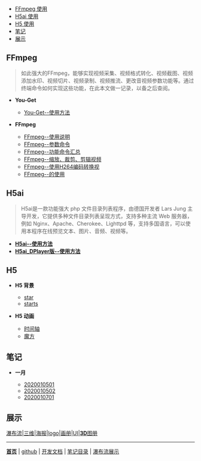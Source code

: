 
- [FFmpeg 使用](#ffmpeg)
- [H5ai 使用](#h5ai)
- [H5 使用](#h5)
- [笔记](#笔记)
- [展示](#展示)


## FFmpeg

> 如此强大的FFmpeg，能够实现视频采集、视频格式转化、视频截图、视频添加水印、视频切片、视频录制、视频推流、更改音视频参数功能等。通过终端命令如何实现这些功能，在此本文做一记录，以备之后查阅。

 - **You-Get**

    - [You-Get--使用方法](文章/You-Get使用方法.markdown)


 - **FFmpeg**

    - [FFmpeg--使用说明](文章/FFmpeg使用说明.markdown)
    - [FFmpeg--参数命令](文章/FFmpeg参数命令.markdown)
    - [FFmpeg--功能命令汇总](文章/FFmpeg功能命令汇总.markdown)
    - [FFmpeg--缩放、裁剪、剪辑视频](文章/ffmpeg缩放、裁剪、剪辑视频.markdown)
    - [FFmpeg--使用H264编码转换视](文章/FFmpeg使用H264编码转换视.markdown)
    - [FFmpeg--的使用](文章/FFmpeg的使用.markdown)

## H5ai

> H5ai是一款功能强大 php 文件目录列表程序，由德国开发者 Lars Jung 主导开发，它提供多种文件目录列表呈现方式，支持多种主流 Web 服务器，例如 Nginx、Apache、Cherokee、Lighttpd 等，支持多国语言，可以使用本程序在线预览文本、图片、音频、视频等。


  - [**H5ai--使用方法**](文章/H5ai.markdown)
  - [**H5ai_DPlayer版--使用方法**](文章/h5ai-DPlayer版.markdown)



## H5

 - **H5 背景**

    - [star](文章/代码/star.htm)                  
    - [starts](文章/代码/starts.html)             

 - **H5 动画**

    - [时间轴](https://www.html5tricks.com/demo/jquery-event-timeline/index.html)
    - [魔方](https://www.html5tricks.com/demo/html5-css3-3d-rubik-cube/index.html)


## 笔记

 - **一月**

    - [2020010501](文章/2020010501.markdown)
    - [2020010502](文章/2020010502.markdown)
    - [2020010701](文章/20200107.markdown)

## 展示

[瀑布流](瀑布流.md)|[三维](文章/平衡车-动动三维.markdown)|[海报](文章/产品海报[11p].markdown)|[logo](文章/金融logo[20P].markdown)|[画册](文章/植保无人机画册[24P].markdown)|[UI](文章/UI.markdown)|[**3D**图册](文章/3D旋转.markdown)


------
[**首页**](https://wk6111.github.io/6111/)  |  [github](https://github.com/wk6111)  |  [开发文档](https://guides.github.com/features/mastering-markdown/)  |  [笔记目录](笔记目录.markdown)  |  [瀑布流展示](瀑布流.md)
